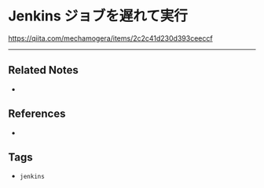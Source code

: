 # Jenkins ジョブを遅れて実行
https://qiita.com/mechamogera/items/2c2c41d230d393ceeccf

---
## Related Notes
- 

## References
- 

## Tags
- `jenkins` 